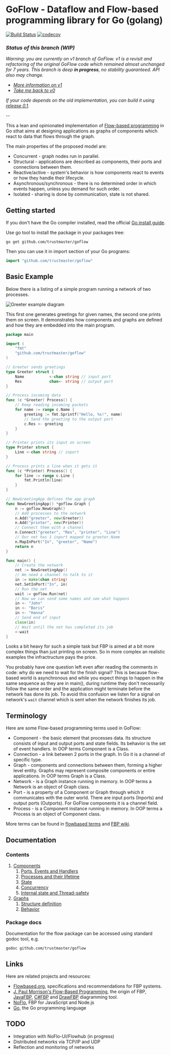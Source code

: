 # GoFlow - Dataflow and Flow-based programming library for Go (golang)

[![Build Status](https://travis-ci.com/trustmaster/goflow.svg?branch=master)](https://travis-ci.com/trustmaster/goflow) [![codecov](https://codecov.io/gh/trustmaster/goflow/branch/master/graph/badge.svg)](https://codecov.io/gh/trustmaster/goflow)


### _Status of this branch (WIP)_

_Warning: you are currently on v1 branch of GoFlow. v1 is a revisit and refactoring of the original GoFlow code which remained almost unchanged for 7 years. This branch is deep **in progress**, no stability guaranteed. API also may change._

- _[More information on v1](https://github.com/trustmaster/goflow/issues/49)_
- _[Take me back to v0](https://github.com/trustmaster/goflow/tree/v0)_

_If your code depends on the old implementation, you can build it using [release 0.1](https://github.com/trustmaster/goflow/releases/tag/0.1)._

--

This a lean and opinionated implementation of [Flow-based programming](http://en.wikipedia.org/wiki/Flow-based_programming) in Go sthat aims at designing applications as graphs of components which react to data that flows through the graph.

The main properties of the proposed model are:

* Concurrent - graph nodes run in parallel.
* Structural - applications are described as components, their ports and connections between them.
* Reactive/active - system's behavior is how components react to events or how they handle their lifecycle.
* Asynchronous/synchronous - there is no determined order in which events happen, unless you demand for such order.
* Isolated - sharing is done by communication, state is not shared.

## Getting started

If you don't have the Go compiler installed, read the official [Go install guide](http://golang.org/doc/install).

Use go tool to install the package in your packages tree:

```
go get github.com/trustmaster/goflow
```

Then you can use it in import section of your Go programs:

```go
import "github.com/trustmaster/goflow"
```

## Basic Example

Below there is a listing of a simple program running a network of two processes.

![Greeter example diagram](http://flowbased.wdfiles.com/local--files/goflow/goflow-hello.png)

This first one generates greetings for given names, the second one prints them on screen. It demonstrates how components and graphs are defined and how they are embedded into the main program.

```go
package main

import (
	"fmt"
	"github.com/trustmaster/goflow"
)

// Greeter sends greetings
type Greeter struct {
	Name           <-chan string // input port
	Res            chan<- string // output port
}

// Process incoming data
func (c *Greeter) Process() {
	// Keep reading incoming packets
	for name := range c.Name {
		greeting := fmt.Sprintf("Hello, %s!", name)
		// Send the greeting to the output port
		c.Res <- greeting
	}
}

// Printer prints its input on screen
type Printer struct {
	Line <-chan string // inport
}

// Process prints a line when it gets it
func (c *Printer) Process() {
	for line := range c.Line {
		fmt.Println(line)
	}
}

// NewGreetingApp defines the app graph
func NewGreetingApp() *goflow.Graph {
	n := goflow.NewGraph()
	// Add processes to the network
	n.Add("greeter", new(Greeter))
	n.Add("printer", new(Printer))
	// Connect them with a channel
	n.Connect("greeter", "Res", "printer", "Line")
	// Our net has 1 inport mapped to greeter.Name
	n.MapInPort("In", "greeter", "Name")
	return n
}

func main() {
	// Create the network
	net := NewGreetingApp()
	// We need a channel to talk to it
	in := make(chan string)
	net.SetInPort("In", in)
	// Run the net
	wait := goflow.Run(net)
	// Now we can send some names and see what happens
	in <- "John"
	in <- "Boris"
	in <- "Hanna"
	// Send end of input
	close(in)
	// Wait until the net has completed its job
	<-wait
}
```

Looks a bit heavy for such a simple task but FBP is aimed at a bit more complex things than just printing on screen. So in more complex an realistic examples the infractructure pays the price.

You probably have one question left even after reading the comments in code: why do we need to wait for the finish signal? This is because flow-based world is asynchronous and while you expect things to happen in the same sequence as they are in main(), during runtime they don't necessarily follow the same order and the application might terminate before the network has done its job. To avoid this confusion we listen for a signal on network's `wait` channel which is sent when the network finishes its job.

## Terminology

Here are some Flow-based programming terms used in GoFlow:

* Component - the basic element that processes data. Its structure consists of input and output ports and state fields. Its behavior is the set of event handlers. In OOP terms Component is a Class.
* Connection - a link between 2 ports in the graph. In Go it is a channel of specific type.
* Graph - components and connections between them, forming a higher level entity. Graphs may represent composite components or entire applications. In OOP terms Graph is a Class.
* Network - is a Graph instance running in memory. In OOP terms a Network is an object of Graph class.
* Port - is a property of a Component or Graph through which it communicates with the outer world. There are input ports (Inports) and output ports (Outports). For GoFlow components it is a channel field.
* Process - is a Component instance running in memory. In OOP terms a Process is an object of Component class.

More terms can be found in [flowbased terms](http://flowbased.org/terms) and [FBP wiki](http://www.jpaulmorrison.com/cgi-bin/wiki.pl?action=index).

## Documentation

### Contents

1. [Components](https://github.com/trustmaster/goflow/wiki/Components)
    1. [Ports, Events and Handlers](https://github.com/trustmaster/goflow/wiki/Components#ports-events-and-handlers)
    2. [Processes and their lifetime](https://github.com/trustmaster/goflow/wiki/Components#processes-and-their-lifetime)
    3. [State](https://github.com/trustmaster/goflow/wiki/Components#state)
    4. [Concurrency](https://github.com/trustmaster/goflow/wiki/Components#concurrency)
    5. [Internal state and Thread-safety](https://github.com/trustmaster/goflow/wiki/Components#internal-state-and-thread-safety)
2. [Graphs](https://github.com/trustmaster/goflow/wiki/Graphs)
    1. [Structure definition](https://github.com/trustmaster/goflow/wiki/Graphs#structure-definition)
    2. [Behavior](https://github.com/trustmaster/goflow/wiki/Graphs#behavior)

### Package docs

Documentation for the flow package can be accessed using standard godoc tool, e.g.

```
godoc github.com/trustmaster/goflow
```

## Links

Here are related projects and resources:

* [Flowbased.org](https://github.com/flowbased/flowbased.org/wiki), specifications and recommendations for FBP systems.
* [J. Paul Morrison's Flow-Based Programming](http://www.jpaulmorrison.com/fbp/), the origin of FBP, [JavaFBP](https://github.com/jpaulm/javafbp), [C#FBP](https://github.com/jpaulm/csharpfbp) and [DrawFBP](https://github.com/jpaulm/drawfbp) diagramming tool.
* [NoFlo](http://noflojs.org/), FBP for JavaScript and Node.js
* [Go](http://golang.org/), the Go programming language

## TODO

* Integration with NoFlo-UI/Flowhub (in progress)
* Distributed networks via TCP/IP and UDP
* Reflection and monitoring of networks
